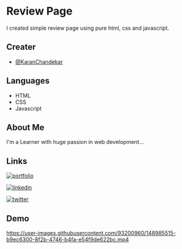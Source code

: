 # Review Page

I created simple review page using pure html, css and javascript.


## Creater

- [@KaranChandekar](https://github.com/KaranChandekar)


## Languages

- HTML
- CSS
- Javascript


## About Me
I'm a Learner with huge passion in web development...


## Links
[![portfolio](https://img.shields.io/badge/my_portfolio-000?style=for-the-badge&logo=ko-fi&logoColor=white)](https://portfolio-me-karanchandekar.vercel.app/)

[![linkedin](https://img.shields.io/badge/linkedin-0A66C2?style=for-the-badge&logo=linkedin&logoColor=white)](https://www.linkedin.com/in/karan-chandekar-a87263219/)

[![twitter](https://img.shields.io/badge/twitter-1DA1F2?style=for-the-badge&logo=twitter&logoColor=white)](https://twitter.com/karan_chandekar)



## Demo

https://user-images.githubusercontent.com/93200960/148985515-b9ec6300-8f2b-4746-b4fa-e54f9de622bc.mp4

